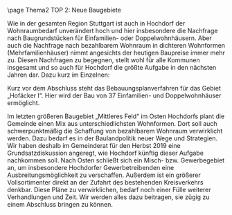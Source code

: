\page Thema2 TOP 2: Neue Baugebiete

Wie in der gesamten Region Stuttgart ist auch in Hochdorf der Wohnraumbedarf
unverändert hoch und hier insbesondere die Nachfrage
nach Baugrundstücken für Einfamilien- oder Doppelwohnhäusern.
Aber auch die Nachfrage nach bezahlbarem Wohnraum in dichteren
Wohnformen (Mehrfamilienhäuser) nimmt angesichts der heutigen
Baupreise immer mehr zu. Diesen Nachfragen zu begegnen, stellt wohl
für alle Kommunen insgesamt und so auch für Hochdorf die größte Aufgabe
in den nächsten Jahren dar. Dazu kurz im Einzelnen:

Kurz vor dem Abschluss steht das Bebauungsplanverfahren für das Gebiet
„Hofäcker I“. Hier wird der Bau von 37 Einfamilien- und Doppelwohnhäuser
ermöglicht.

Im letzten größeren Baugebiet „Mittleres Feld“ im Osten Hochdorfs
plant die Gemeinde einen Mix aus unterschiedlichsten Wohnformen.
Dort soll auch schwerpunktmäßig die Schaffung von bezahlbarem
Wohnraum verwirklicht werden. Dazu bedarf es in der Baulandpolitik
neuer Wege und Strategien. Wir haben deshalb im Gemeinderat für
den Herbst 2019 eine Grundsatzdiskussion angeregt, wie Hochdorf
künftig dieser Aufgabe nachkommen soll. Nach Osten schließt sich ein
Misch- bzw. Gewerbegebiet an, um insbesondere Hochdorfer Gewerbetreibenden
eine Ausbreitungsmöglichkeit zu verschaffen. Außerdem
ist ein größerer Vollsortimenter direkt an der Zufahrt des bestehenden
Kreisverkehrs denkbar. Diese Pläne zu verwirklichen, bedarf noch einer
Fülle weiterer Verhandlungen und Zeit. Wir werden alles dazu beitragen,
sie zügig zu einem Abschluss bringen zu können.
